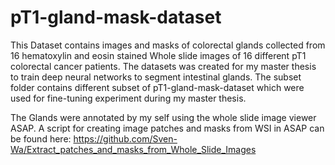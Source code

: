 # pT1-gland-mask-dataset
This Dataset contains images and masks of colorectal glands collected from 16 hematoxylin and eosin stained Whole slide images of 16 different pT1 colorectal cancer patients.
The datasets was created for my master thesis to train deep neural networks to segment intestinal glands. The subset folder contains different subset of pT1-gland-mask-dataset which were used for fine-tuning experiment during my master thesis.

The Glands were annotated by my self using the whole slide image viewer ASAP.
A script for creating image patches and masks from WSI in ASAP can be found here:
https://github.com/Sven-Wa/Extract_patches_and_masks_from_Whole_Slide_Images
